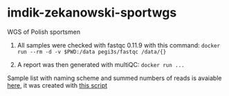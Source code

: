 # imdik-zekanowski-sportwgs
WGS of Polish sportsmen


1. All samples were checked with fastqc 0.11.9 with this command:
`docker run --rm -d -v $PWD:/data pegi3s/fastqc /data/{}`

2. A report was then generated with multiQC:
`docker run ...`

Sample list with naming scheme and summed numbers of reads is avaiable [here](), it was created with [this script]()
